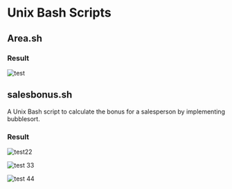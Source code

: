 # Unix Bash Scripts
 
## Area.sh



 
### Result 
![test](https://user-images.githubusercontent.com/22475630/86044693-1ffdcc80-ba53-11ea-88fb-392f39ed10d9.png)



 
 
 ## salesbonus.sh

A Unix Bash  script to calculate the bonus for a salesperson by implementing bubblesort. 

### Result


![test22](https://user-images.githubusercontent.com/22475630/86045892-ec23a680-ba54-11ea-9c8f-5580421e4c0e.png)

![test 33](https://user-images.githubusercontent.com/22475630/86045957-0d849280-ba55-11ea-9c97-421ae162b6bf.png)

![test 44](https://user-images.githubusercontent.com/22475630/86045966-11b0b000-ba55-11ea-81d9-a81044670af4.png)
